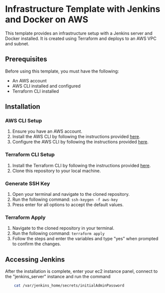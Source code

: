 # Infrastructure Template with Jenkins and Docker on AWS

This template provides an infrastructure setup with a Jenkins server and Docker installed. It is created using Terraform and deploys to an AWS VPC and subnet.

## Prerequisites

Before using this template, you must have the following:

- An AWS account
- AWS CLI installed and configured
- Terraform CLI installed

## Installation

### AWS CLI Setup

1. Ensure you have an AWS account.
2. Install the AWS CLI by following the instructions provided [here](https://docs.aws.amazon.com/cli/latest/userguide/cli-chap-install.html).
3. Configure the AWS CLI by following the instructions provided [here](https://docs.aws.amazon.com/cli/latest/userguide/cli-chap-configure.html).

### Terraform CLI Setup

1. Install the Terraform CLI by following the instructions provided [here](https://learn.hashicorp.com/tutorials/terraform/install-cli).
2. Clone this repository to your local machine.

### Generate SSH Key

1. Open your terminal and navigate to the cloned repository.
2. Run the following command: `ssh-keygen -f aws-key`
3. Press enter for all options to accept the default values.

### Terraform Apply

1. Navigate to the cloned repository in your terminal.
2. Run the following command: `terraform apply`
3. Follow the steps and enter the variables and type "yes" when prompted to confirm the changes.

## Accessing Jenkins

After the installation is complete, enter your ec2 instance panel, connect to the "jenkins_server" instance and run the command 
```bash
    cat /var/jenkins_home/secrets/initialAdminPassword
```